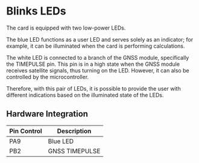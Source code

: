 # Blinks LEDs

The card is equipped with two low-power LEDs.

The blue LED functions as a user LED and serves solely as an indicator; for example, it can be illuminated when the card is performing calculations.

The white LED is connected to a branch of the GNSS module, specifically the TIMEPULSE pin. This pin is in a high state when the GNSS module receives satellite signals, thus turning on the LED. However, it can also be controlled by the microcontroller.

Therefore, with this pair of LEDs, it is possible to provide the user with different indications based on the illuminated state of the LEDs.

## Hardware Integration

| Pin Control | Description    |
| ----------- | -------------- |
| PA9         | Blue LED       |
| PB2         | GNSS TIMEPULSE |